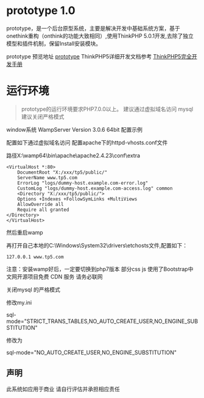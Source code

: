 prototype 1.0
===============


prototype，是一个后台原型系统，主要是解决开发中基础系统方案，基于onethink重构（onthink的功能大致相同）,使用ThinkPHP 5.0.1开发,去除了独立模型和插件机制，保留Install安装模块。

prototype 预览地址 [prototype](http://tp5.calm7.com/admin/login/index.html)
ThinkPHP5详细开发文档参考 [ThinkPHP5完全开发手册](http://www.kancloud.cn/manual/thinkphp5)

运行环境
===============

> prototype的运行环境要求PHP7.0.0以上。
> 建议通过虚拟域名访问
> mysql 建议关闭严格模式
 

window系统 WampServer Version 3.0.6 64bit 配置示例

配置如下通过虚拟域名访问
配置apache下的httpd-vhosts.conf文件

路径X:\wamp64\bin\apache\apache2.4.23\conf\extra
~~~
<VirtualHost *:80>
    DocumentRoot "X:/xxx/tp5/public/"
    ServerName www.tp5.com
    ErrorLog "logs/dummy-host.example.com-error.log"
    CustomLog "logs/dummy-host.example.com-access.log" common
    <Directory "X:/xxx/tp5/public/">
    Options +Indexes +FollowSymLinks +MultiViews
    AllowOverride all
    Require all granted
</Directory>
</VirtualHost>
~~~
然后重启wamp

再打开自己本地的C:\Windows\System32\drivers\etchosts文件,配置如下：
~~~
127.0.0.1 www.tp5.com
~~~

注意：安装wamp好后，一定要切换到php7版本  部分css js 使用了Bootstrap中文网开源项目免费 CDN 服务 请务必联网

关闭mysql 的严格模式

修改my.ini

sql-mode="STRICT_TRANS_TABLES,NO_AUTO_CREATE_USER,NO_ENGINE_SUBSTITUTION"

修改为

sql-mode="NO_AUTO_CREATE_USER,NO_ENGINE_SUBSTITUTION"


## 声明
此系统如应用于商业 请自行评估并承担相应责任